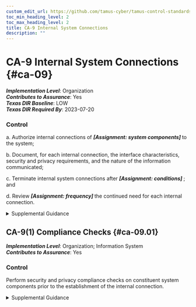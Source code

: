 ```yaml
---
custom_edit_url: https://github.com/tamus-cyber/tamus-control-standards/tree/main/content/tamus.edu/TAMUS_profile.xml
toc_min_heading_level: 2
toc_max_heading_level: 2
title: CA-9 Internal System Connections
description: ""
---
```


# CA-9 Internal System Connections {#ca-09}

_**Implementation Level**_: Organization\
_**Contributes to Assurance**_: Yes\
_**Texas DIR Baseline**_: LOW\
_**Texas DIR Required By**_: 2023-07-20

### Control

a. Authorize internal connections of <strong> <em>[Assignment: system components]</em> </strong> to the system;

b. Document, for each internal connection, the interface characteristics, security and privacy requirements, and the nature of the information communicated;

c. Terminate internal system connections after <strong> <em>[Assignment: conditions]</em> </strong> ; and

d. Review <strong> <em>[Assignment: frequency]</em> </strong> the continued need for each internal connection.

<details>
  <summary>Supplemental Guidance</summary>

Internal system connections are connections between organizational systems and separate constituent system components (i.e., connections between components that are part of the same system) including components used for system development. Intra-system connections include connections with mobile devices, notebook and desktop computers, tablets, printers, copiers, facsimile machines, scanners, sensors, and servers. Instead of authorizing each internal system connection individually, organizations can authorize internal connections for a class of system components with common characteristics and/or configurations, including printers, scanners, and copiers with a specified processing, transmission, and storage capability or smart phones and tablets with a specific baseline configuration. The continued need for an internal system connection is reviewed from the perspective of whether it provides support for organizational missions or business functions.

</details>

## CA-9(1) Compliance Checks {#ca-09.01}

_**Implementation Level**_: Organization; Information System\
_**Contributes to Assurance**_: Yes

### Control

Perform security and privacy compliance checks on constituent system components prior to the establishment of the internal connection.

<details>
  <summary>Supplemental Guidance</summary>

Compliance checks include verification of the relevant baseline configuration.

</details>

